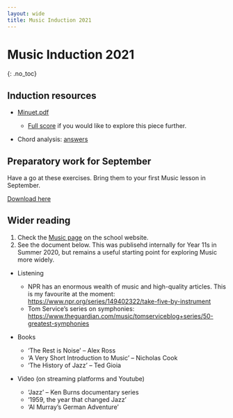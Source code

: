 ```yaml
---
layout: wide
title: Music Induction 2021
---
```


# Music Induction 2021
{: .no_toc}



<!-- 

## Contents
{: .no_toc}

- TOC
{:toc}

 -->

## Induction resources

* [Minuet.pdf](https://github.com/MrReedSWCHS/mrreedswchs.github.io/raw/master/mu-induction2021/Minuet.pdf)
	* [Full score](https://imslp.org/wiki/Special:ImagefromIndex/64131/torat) if you would like to explore this piece further.
 
 * Chord analysis: [answers]()
 
 
## Preparatory work for September

Have a go at these exercises. Bring them to your first Music lesson in September.

[Download here](https://github.com/MrReedSWCHS/mrreedswchs.github.io/raw/master/mu-induction2021/Sept%20Preparation.pdf)

## Wider reading

1. Check the [Music page](https://www.swchs.net/page/?title=Music&pid=234) on the school website.
2. See the document below. This was publisehd internally for Year 11s in Summer 2020, but remains a useful starting point for exploring Music more widely.


* Listening
	* NPR has an enormous wealth of music and high-quality articles. This is my favourite at the moment: <https://www.npr.org/series/149402322/take-five-by-instrument>
	* Tom Service’s series on symphonies: <https://www.theguardian.com/music/tomserviceblog+series/50-greatest-symphonies> 

* Books
	* ‘The Rest is Noise’ – Alex Ross
	* ‘A Very Short Introduction to Music’ – Nicholas Cook
 	* ‘The History of Jazz’ – Ted Gioia

* Video (on streaming platforms and Youtube)
	* ‘Jazz’ – Ken Burns documentary series
	* ‘1959, the year that changed Jazz’
	* ‘Al Murray’s German Adventure’
